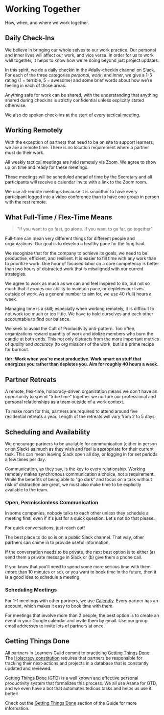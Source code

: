 # Working Together

How, when, and where we work together.

## Daily Check-Ins

We believe in bringing our whole selves to our work practice. Our personal and inner lives will affect our work, and vice versa. In order for us to work well together, it helps to know how we're doing beyond just project updates.

In this spirit, we do a daily checkin in the #daily-checkin channel on Slack. For each of the three categories _personal_, _work_, and _inner_, we give a 1-5 rating (1 = terrible, 5 = awesome) and some brief words about how we're feeling in each of those areas.

Anything safe for work can be shared, with the understanding that anything shared during checkins is strictly confidential unless explicitly stated otherwise.

We also do spoken check-ins at the start of every tactical meeting.

## Working Remotely

With the exception of partners that need to be on site to support learners, we are a remote time. There is no location requirement where a partner must do their work.

All weekly tactical meetings are held remotely via Zoom. We agree to show up on time and ready for these meetings.

These meetings will be scheduled ahead of time by the Secretary and all participants will receive a calendar invite with a link to the Zoom room.

We use all-remote meetings because it is smoother to have every participant logged into a video conference than to have one group in person with the rest remote.

## What Full-Time / Flex-Time Means

> "If you want to go fast, go alone. If you want to go far, go together"

Full-time can mean very different things for different people and organizations. Our goal is to develop a healthy pace for the long haul.

We recognize that for the company to achieve its goals, we need to be productive, efficient, and resilient. It is easier to fill time with any work than to prioritize work. One hour of focused labor on a core competency is better than two hours of distracted work that is misaligned with our current strategies.

We agree to work as much as we can and feel inspired to do, but not so much that it erodes our ability to maintain pace, or depletes our lives outside of work. As a general number to aim for, we use 40 (full) hours a week.

Managing time is a skill; especially when working remotely, it is difficult to not work too much or too little. We have to hold ourselves and each other accountable to find our balance.

We seek to avoid the Cult of Productivity anti-pattern. Too often, organizations reward quantity of work and idolize members who burn the candle at both ends. This not only distracts from the more important metrics of _quality_ and _accuracy_ (to org mission) of the work, but is a prime recipe for burnout.

**tldr: Work when you're most productive. Work smart on stuff that energizes you rather than depletes you. Aim for roughly 40 hours a week.**

## Partner Retreats

A remote, flex-time, holacracy-driven organization means we don't have an opportunity to spend "tribe time" together we nurture our professional and personal relationships as a team outside of a work context. 

To make room for this, partners are required to attend around five residential retreats a year. Length of the retreats will vary from 2 to 5 days. 

## Scheduling and Availability

We encourage partners to be available for communication (either in person or on Slack) as much as they wish and feel is appropriate for their current task. This can mean leaving Slack open all day, or logging in for set periods a few times per day.

Communication, as they say, is the key to every relationship. Working remotely makes synchronous communication a choice, not a requirement. While the benefits of being able to "go dark" and focus on a task without risk of distraction are great, we must also make time to be explicitly available to the team.

### Open, Permissionless Communication

In some companies, nobody talks to each other unless they schedule a meeting first, even if it's just for a quick question. Let's not do that please.

For quick conversations, just reach out!

The best place to do so is on a public Slack channel. That way, other partners can chime in to provide useful information.

If the conversation needs to be private, the next best option is to either (a) send them a private message in Slack or (b) give them a phone call.

If you know that you'll need to spend some more serious time with them (more than 10 minutes or so), or you want to book time in the future, then it is a good idea to schedule a meeting.

### Scheduling Meetings

For 1-1 meetings with other partners, we use [Calendly](https://calendly.com/). Every partner has an account, which makes it easy to book time with them.

For meetings that involve more than 2 people, the best option is to create an event in your Google calendar and invite them by email. Use our group email addresses to invite lots of partners at once.

## Getting Things Done

All partners in Learners Guild commit to practicing [Getting Things Done](GTD). The [Holacracy constitution](https://github.com/LearnersGuild/Holacracy-Constitution) requires that partners be responsible for tracking their next-actions and projects in a database that is constantly updated and reviewed.

Getting Things Done (GTD) is a well known and effective personal productivity system that formalizes this process. We all use Asana for GTD, and we even have a bot that automates tedious tasks and helps us use it better!

Check out the [Getting Things Done](GTD.md) section of the Guide for more information.
